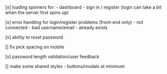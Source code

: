 [x] loading spinners for:
    - dashboard
    - sign in / register (login can take a bit when the server first spins up)

[x] error handling for login/register problems (front-end only)
    - not connected
    - bad username/email
    - already exists

[x] ability to reset password

[] fix pick spacing on mobile

[x] password length validation/user feedback

[] make some shared styles
    - buttons/modals at minimum
